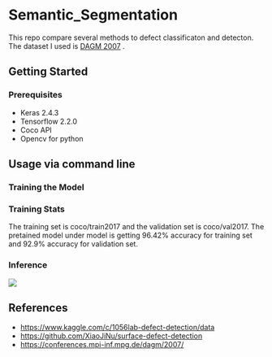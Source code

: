 # Semantic_Segmentation
This repo compare several methods to defect classificaton and detecton. The dataset I used is [DAGM 2007](https://conferences.mpi-inf.mpg.de/dagm/2007/prizes.html) . 


## Getting Started

### Prerequisites
* Keras 2.4.3
* Tensorflow 2.2.0
* Coco API
* Opencv for python


## Usage via command line

### Training the Model 


### Training Stats
The training set is coco/train2017 and the validation set is coco/val2017. The pretained model under model is getting 96.42% accuracy for training set and 92.9% accuracy for validation set. 

### Inference


![](result.png)


## References
* https://www.kaggle.com/c/1056lab-defect-detection/data
* https://github.com/XiaoJiNu/surface-defect-detection
* https://conferences.mpi-inf.mpg.de/dagm/2007/

